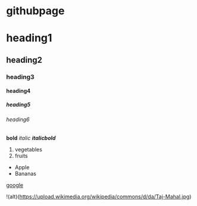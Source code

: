 # githubpage
# heading1

## heading2

### heading3
#### heading4
##### heading5
###### heading6

**bold**
*italic*
***italicbold***

1. vegetables
2. fruits

- Apple
- Bananas

[google](https://www.google.com/)

!(alt)(https://upload.wikimedia.org/wikipedia/commons/d/da/Taj-Mahal.jpg)
